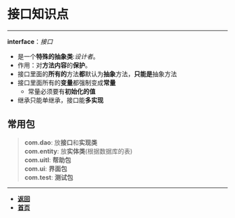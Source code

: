 # 接口知识点

---

**interface**：*接口*
- 是一个**特殊的抽象类**:*设计者*。
- 作用：对**方法内容**的**保护**。
- 接口里面的**所有的**方法**都**默认为**抽象**方法，**只能是**抽象方法
- 接口里面所有的**变量**都强制变成**常量**
  - 常量必须要有**初始化的值**
- 继承只能单继承，接口能**多实现**

## 常用包
> **com.dao**: 放**接口**和**实现类**  
> **com.entity**: 放**实体类**(根据数据库的表)  
> **com.uitl**: **帮助包**  
> **com.ui**: **界面包**  
> **com.test**: **测试包**  

---

- [**返回**](https://code.aliyun.com/kangxianghui/studywrod/tree/master/%E5%A4%A7%E4%BA%8C%E5%AD%A6%E4%B9%A0%E7%9F%A5%E8%AF%86%E7%82%B9/java)
- [**首页**](https://code.aliyun.com/kangxianghui/studywrod/tree/master)